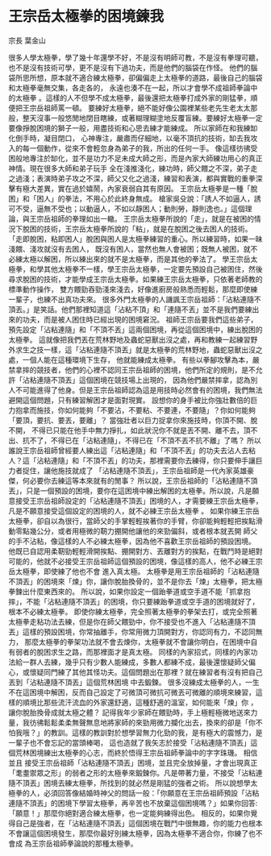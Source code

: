# 王宗岳太極拳的困境鍊我

宗長
葉金山

很多人學太極拳，學了幾十年還學不好，不是沒有明師可教，不是沒有拳理可聽，也不是沒有技術可學，更不是沒有下過功夫，而是他們的腦袋在作怪。
他們的腦袋所思所想，原本就不適合練太極拳，卻偏偏走上太極拳的道路，最後自己的腦袋和太極拳毫無交集，各走各的， 永遠也湊不在一起，所以才會學不成祖師拳論中的太極拳 。這樣的人不但學不成太極拳，最後還把太極拳打成外家的剛猛拳，順便把王宗岳祖師罵一頓。
要練好太極拳，絕不能好像公園裡某些老先生老太太那般，整天沒事一般悠閒地閉目瞎練，或著糊理糊塗地反覆盲練。要練好太極拳一定要像掙脫困境的獅子一般，用盡技術和心思去練才能練成。
所以家師在和我練缷化倒手時，凝目閉口， 心神專注，嚴肅而仔細地，以毫不頂抗的技術，缷去我攻入的每一個動作，從來不會輕忽身為弟子的我，所出的任何一手。
像這樣彷彿受困般地專注於缷化，並不是功力不足未成大師之形，而是內家大師練功用心的真正神情。現在很多大師和弟子玩手 全在淺推淺化，練功時，師父餵之不深，弟子走之過淺；表演時弟子攻之不深，師父又化之過淺，練習和表演，都與實戰的重拳深擊有極大差異，實在過於嬉鬧，內家衰弱自其有原因。
王宗岳太極拳是一種「脫困」和「困人」的拳法，不用心於此終身無成。 槍家吳殳說：「誘人不如逼人，誘可不受，逼無不受也；以動逼人，不如以靜困人；動則勞，靜則逸也。」這個理論，與王宗岳祖師的拳理如出一轍。
王宗岳太極拳所說的「走」，就是在被困的情況下脫困的技術，王宗岳太極拳所說的「粘」，就是在脫困之後去困人的技術。 「走即脫困，粘即困人」脫困與困人是太極拳練習的重心。所以練習時，如果一昧淺餵、淺攻就沒有去困人， 既沒有困人，當然也無人會被困；既無人被困，就不必練太極以解困，所以練出來的就不是太極拳，而是其他的拳法了。
學王宗岳太極拳，和學其他太極拳不一樣，學王宗岳太極拳，一定要先預設自己被困住，然後尋求脫困的技術，才能學成王宗岳太極拳。如果練王宗岳太極拳，只依著老師教的標準動作操作， 雙方餵勁吞勁淺來淺去，好像進廚房般熟悉而輕鬆，那麼即使練一輩子，也練不出真功夫來。
很多外門太極拳的人譏諷王宗岳祖師：「沾粘連隨不頂丟。」是笑話。他們那裡知道這「沾粘不頂」和「連隨不丟」並不是我們要練出來的功夫，而是被人困住時已經出現的困境窘況。
祖師王宗岳要我們這些弟子，預先設定「沾粘連隨」和「不頂不丟」這兩個困境，再從這個困境中，練出脫困的太極拳。 這就像把我們丟在荒林野地及蟲蛇惡獸出沒之處，再和教練一起練習野外求生之技一樣，這「沾粘連隨不頂丟」就是太極拳的荒林野地，蟲蛇惡獸出沒之處，一個人能在這種環境下生存， 他就能練成太極拳。
有些以拳腳攻擊為本，嚴禁拿摔的競技者，他們的心裡不認同王宗岳祖師的困境，他們所定的規則，是不允許「沾粘連隨不頂丟」這個困境在競技場上出現的， 因為他們嚴禁摔拿，認為別人不可能進得了他身。但是王宗岳祖師認為這是用技時必然會有的困境，我們無法避開這個問題，只有練習解困才是面對現實。
設想你的身手被比你強壯數倍的巨力抱拿而施技，你如何能夠「不要沾，不要粘、不要連，不要隨」？你如何能夠「要頂，要抗、要丟，要離」？
當強壯者以巨力捉拿你來施技時，你頂不開、脫不開， 不得已只能在他手中無力掙扎，如此狀況你不就是丟不開、離不去，頂不出、抗不了，不得已在「沾粘連隨」，不得已在「不頂不丟不抗不離」了嗎？
所以誰說王宗岳祖師曾經要人練出這「沾粘連隨」和「不頂不丟」的功夫去沾人去粘人？這「沾粘連隨」和「不頂不丟」的功夫，那裡需要你去練得，你只要伸手讓巨力者捉住，讓他施技就成了 「沾粘連隨不頂丟」，王宗岳祖師是一代內家英雄豪傑，何必要你去練這等本來就有的閒事？
所以說，王宗岳祖師的「沾粘連隨不頂丟」，只是一個預設的困境，要你在這困境中練出解困的太極拳。所以說，凡是願意接受王宗岳祖師設定的「沾粘連隨不頂丟」困境的人，才需要練王宗岳太極拳，凡是不願意接受這個設定的困境的人，就不必練王宗岳太極拳 。
如果你練王宗岳太極拳，卻自以為很行，當師父的手掌輕輕挨著你的手臂，你卻能夠輕輕把挨點滑動零點幾公分，或者用極微的靭力掤開他讓他的來勁偏斜，或者根本就丟開 師父的手不沾粘，像這樣的人不必練太極拳，因為他不喜歡王宗岳祖師的預設困境。
他既已自認用柔靭勁輕輕滑開挨點、掤開對方、丟離對方的挨點，在戰鬥時是絕對可能的，他就不必接受王宗岳祖師這個預設的困境，像這樣的高人，他不必練王宗岳太極拳，即使練了他也不會 進入真太極。
太極拳是用王宗岳祖師的「沾粘連隨不頂丟」的困境來「煉」你，讓你脫胎換骨的，並不是你去「煉」太極拳，把太極拳鍊出什麼東西來的。 所以說，如果你設定一個跆拳道或空手道不能「抓拿抱摔」，不能「沾粘連隨不頂丟」的困境，你只要練跆拳道或空手道的困境就好了，根本不必練太極拳。
即使你練太極拳，完全照著太極拳的拳架去打，或完全照著太極拳走粘功法去練，但是你在師父餵勁中，你不接受也不進入「沾粘連隨不頂丟」這樣的預設困境，你常抽離手，你常用微力頂開對方，你認同有力，不認同無力， 那麼太極拳的拳架功法就不會去煉你，太極拳就不會讓你明白，在困境中自有弱者的脫困求生之路，而那裡面才是真太極。
同樣的內家招式，同樣的內家功法給一群人去練，幾乎只有少數人能練成，多數人都練不成，最後還懷疑師父偏心，或懷疑同門練了其他其怪功夫。這個問題出在那裡？就在練習者有沒有把自己丟到「沾粘連隨不頂丟」這個荒林困境 中去鍛鍊。
很多沒練成太極拳的人，一生不在這困境中解困，反而自己設定了可微頂可微抗可微丟可微離的順境來練習，這樣的順境比那些流汗流血的外家還舒適，這種舒適的溫室，如何能來「煉」你 ，讓你脫胎換骨成就太極之體？
記得我年少家師在餵勁時，手上極輕極微地送來力量，我彷彿鬆鬆柔柔無聲無息地將家師的來勁用微力攔化出去，換來的卻是「你不怕我哦？」的教訓。這樣的教訓對於想學習無力化勁的我，是有極大的震憾力，是一輩子也不會忘記的當頭棒喝， 這也造就了我矢志於接受「沾粘連隨不頂丟」這個荒林困境練出太極拳的心志，而終於悟得王宗岳祖師拳論中的字字珠璣。
相信並且 接受王宗岳祖師「沾粘連隨不頂丟」困境，並且完全放掉量，才會出現真正「耄耋禦眾之形」的弱者之形的太極拳來鍛鍊你。凡是帶著力量，不接受「沾粘連隨不頂丟」困境去練太極拳，所找到的就必然是剛猛的強者之術。
所以說想學太極拳的人，必須回答像結婚時神父的問話一般：「你願意在王宗岳祖師預設「沾粘連隨不頂丟」的困境下學習太極拳，再辛苦也不放棄這個困境嗎？」如果你回答:「願意！」那麼你絕對適合練太極拳，也一定能夠練得出色。
相反的，如果你覺得自己是強者，在「沾粘連隨不頂丟」這個困境在戰鬥中很無趣，你的能力也根本不會讓這個困境發生，那麼你最好別練太極拳，因為太極拳不適合你，你練了也不會成 為王宗岳祖師拳論說的那種太極拳。